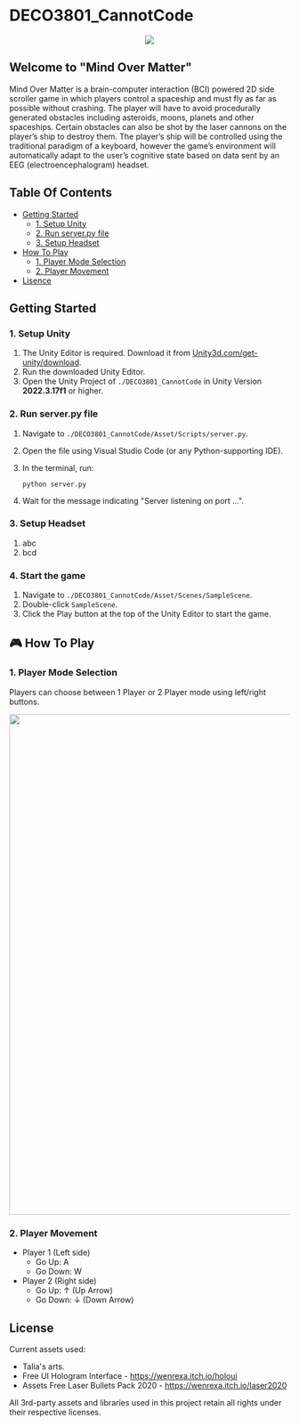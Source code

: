 # DECO3801_CannotCode
<p align="center">
    <img src="https://github.com/user-attachments/assets/d3fee8bb-6340-4fee-b9f2-c201fcfd1047" />
</p>
        
## Welcome to "Mind Over Matter"
Mind Over Matter is a brain-computer interaction (BCI) powered 2D side scroller game in which players control a spaceship and must fly as far as possible without crashing. The player will have to avoid procedurally generated obstacles including asteroids, moons, planets and other spaceships. Certain obstacles can also be shot by the laser cannons on the player’s ship to destroy them. The player’s ship will be controlled using the traditional paradigm of a keyboard, however the game’s environment will automatically adapt to the user’s cognitive state based on data sent by an EEG (electroencephalogram) headset.

## Table Of Contents
- [Getting Started](#getting-started)
    + [1. Setup Unity](#1-setup-unity)
    + [2. Run server.py file](#2-run-server.py-file)
    + [3. Setup Headset](#3-setup-headset)
- [How To Play](#how-to-play)
    + [1. Player Mode Selection](#1-player-mode-selection)
    + [2. Player Movement](#2-player-movement)
- [Lisence](#license)


## Getting Started
### 1. Setup Unity
1. The Unity Editor is required. Download it from <a href="https://unity.com/download">Unity3d.com/get-unity/download</a>.
2. Run the downloaded Unity Editor.
3. Open the Unity Project of `./DECO3801_CannotCode` in Unity Version **2022.3.17f1** or higher.

### 2. Run server.py file
1. Navigate to `./DECO3801_CannotCode/Asset/Scripts/server.py`.
2. Open the file using Visual Studio Code (or any Python-supporting IDE).
3. In the terminal, run:

   ```
   python server.py
   ```
   
5. Wait for the message indicating "Server listening on port ...".

### 3. Setup Headset
1. abc
2. bcd

### 4. Start the game
1. Navigate to `./DECO3801_CannotCode/Asset/Scenes/SampleScene`.
2. Double-click `SampleScene`.
3. Click the Play button at the top of the Unity Editor to start the game.

## 🎮 How To Play
### 1. Player Mode Selection
Players can choose between 1 Player or 2 Player mode using left/right buttons.
<p align="center">
  <img src="https://github.com/user-attachments/assets/efc91298-da52-4af3-8be7-9e4a2993b713" width="900"/>
</p>

### 2. Player Movement
- Player 1 (Left side)
    + Go Up: A
    + Go Down: W
- Player 2 (Right side)
    + Go Up: ↑ (Up Arrow)
    + Go Down: ↓ (Down Arrow)
## License
Current assets used:
- Talia's arts.
- Free UI Hologram Interface - https://wenrexa.itch.io/holoui
- Assets Free Laser Bullets Pack 2020 - https://wenrexa.itch.io/laser2020

All 3rd-party assets and libraries used in this project retain all rights under their respective licenses.

